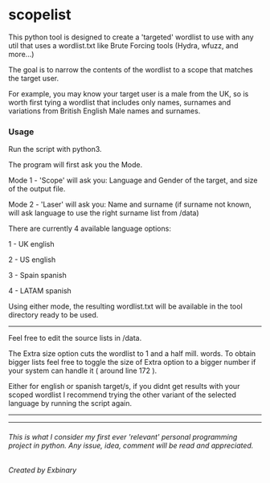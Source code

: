 # scopelist
This python tool is designed to create a 'targeted' wordlist to use with any util that uses a wordlist.txt like Brute Forcing tools (Hydra, wfuzz, and more...)

The goal is to narrow the contents of the wordlist to a scope that matches the target user.

For example, you may know your target user is a male from the UK, so is worth first tying a wordlist that includes only names, surnames and variations from British English Male names and surnames.

### Usage
Run the script with python3.

The program will first ask you the Mode.

Mode 1 - 'Scope'  will ask you: Language and Gender of the target, and size of the output file.

Mode 2 - 'Laser'  will ask you: Name and surname (if surname not known, will ask language to use the right surname list from /data)

There are currently 4 available language options:

1 - UK english

2 - US english

3 - Spain spanish

4 - LATAM spanish

Using either mode, the resulting wordlist.txt will be available in the tool directory ready to be used.
________________

Feel free to edit the source lists in  /data.

The Extra size option cuts the wordlist to 1 and a half mill. words. To obtain bigger lists feel free to toggle the size of Extra option to a bigger number if your system can handle it ( around line 172 ).

Either for english or spanish target/s, if you didnt get results with your scoped wordlist I recommend trying the other variant of the selected language by running the script again.
________________

________________

###### This is what I consider my first ever 'relevant' personal programming project in python. Any issue, idea, comment will be read and appreciated.

###### Created by Exbinary
